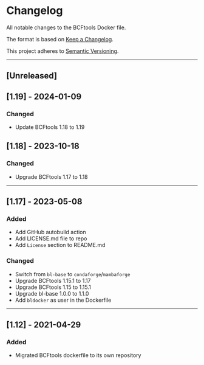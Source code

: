 # Changelog
All notable changes to the BCFtools Docker file.

The format is based on [Keep a Changelog](https://keepachangelog.com/en/1.0.0/).

This project adheres to [Semantic Versioning](https://semver.org/spec/v2.0.0.html).

---

## [Unreleased]

## [1.19] - 2024-01-09
### Changed
- Update BCFtools 1.18 to 1.19


## [1.18] - 2023-10-18
### Changed
- Upgrade BCFtools 1.17 to 1.18

---

## [1.17] - 2023-05-08
### Added
- Add GitHub autobuild action
- Add LICENSE.md file to repo
- Add `License` section to README.md

### Changed
- Switch from `bl-base` to `condaforge`/`mambaforge`
- Upgrade BCFtools 1.15.1 to 1.17
- Upgrade BCFtools 1.15 to 1.15.1
- Upgrade bl-base 1.0.0 to 1.1.0
- Add `bldocker` as user in the Dockerfile

---

## [1.12] - 2021-04-29
### Added
- Migrated BCFtools dockerfile to its own repository

